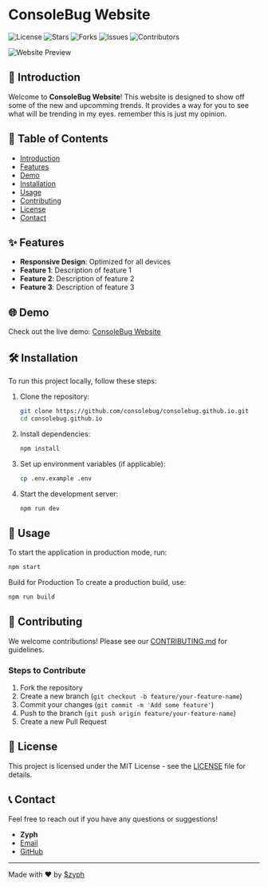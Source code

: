 # ConsoleBug Website

![License](https://img.shields.io/github/license/consolebug/consolebug.github.io)
![Stars](https://img.shields.io/github/stars/consolebug/consolebug.github.io)
![Forks](https://img.shields.io/github/forks/consolebug/consolebug.github.io)
![Issues](https://img.shields.io/github/issues/consolebug/consolebug.github.io)
![Contributors](https://img.shields.io/github/contributors/consolebug/consolebug.github.io)

![Website Preview](https://consolebug.github.io)

## 🚀 Introduction

Welcome to **ConsoleBug Website**! This website is designed to show off some of the new and upcomming trends. It provides a way for you to see what will be trending in my eyes. remember this is just my opinion.

## 📂 Table of Contents

- [Introduction](#-introduction)
- [Features](#-features)
- [Demo](#-demo)
- [Installation](#-installation)
- [Usage](#-usage)
- [Contributing](#-contributing)
- [License](#-license)
- [Contact](#-contact)

## ✨ Features

- **Responsive Design**: Optimized for all devices
- **Feature 1**: Description of feature 1
- **Feature 2**: Description of feature 2
- **Feature 3**: Description of feature 3

## 🌐 Demo

Check out the live demo: [ConsoleBug Website](https://consolebug.github.io)

## 🛠️ Installation

To run this project locally, follow these steps:

1. Clone the repository:
    ```bash
    git clone https://github.com/consolebug/consolebug.github.io.git
    cd consolebug.github.io
    ```
2. Install dependencies:
    ```bash
    npm install
    ```
3. Set up environment variables (if applicable):
    ```bash
    cp .env.example .env
    ```
4. Start the development server:
    ```bash
    npm run dev
    ```

## 🚀 Usage

To start the application in production mode, run:
```bash
npm start
```
Build for Production
To create a production build, use:
```bash
npm run build
```
## 🤝 Contributing

We welcome contributions! Please see our [CONTRIBUTING.md](CONTRIBUTING.md) for guidelines.

### Steps to Contribute

1. Fork the repository
2. Create a new branch (`git checkout -b feature/your-feature-name`)
3. Commit your changes (`git commit -m 'Add some feature'`)
4. Push to the branch (`git push origin feature/your-feature-name`)
5. Create a new Pull Request

## 📝 License

This project is licensed under the MIT License - see the [LICENSE](LICENSE) file for details.

## 📞 Contact

Feel free to reach out if you have any questions or suggestions!

- **Zyph**
- [Email](mailto:zyphstar@gmail.com)
- [GitHub](https://github.com/consolebug)


---

Made with ❤️ by [$zyph](https://github.com/consolebug)
